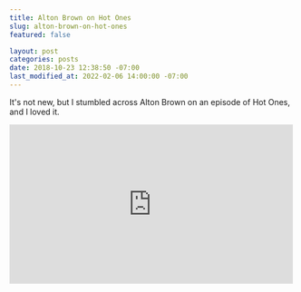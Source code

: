 ```yaml
---
title: Alton Brown on Hot Ones
slug: alton-brown-on-hot-ones
featured: false

layout: post
categories: posts
date: 2018-10-23 12:38:50 -07:00
last_modified_at: 2022-02-06 14:00:00 -07:00
---
```


It's not new, but I stumbled across Alton Brown on an episode of Hot Ones, and I loved it.

<iframe loading="lazy" title="Alton Brown Rigorously Reviews Spicy Wings | Hot Ones" width="500" height="281" src="https://www.youtube.com/embed/T1-k7VYwsHg?feature=oembed" frameborder="0" allow="accelerometer; autoplay; encrypted-media; gyroscope; picture-in-picture" allowfullscreen=""></iframe>
